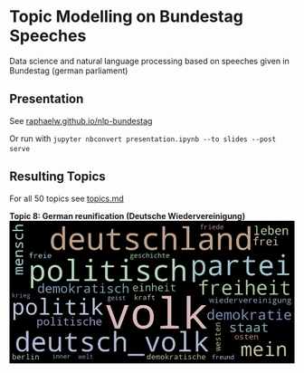 # Topic Modelling on Bundestag Speeches

Data science and natural language processing based on speeches given in Bundestag (german parliament)

## Presentation

See [raphaelw.github.io/nlp-bundestag](https://raphaelw.github.io/nlp-bundestag/)

Or run with `jupyter nbconvert presentation.ipynb --to slides --post serve`


## Resulting Topics

For all 50 topics see [topics.md](topics.md)

**Topic 8: German reunification (Deutsche Wiedervereinigung)**
![Topic 8](wordclouds/wordcloud_8.png "Topic 8")

